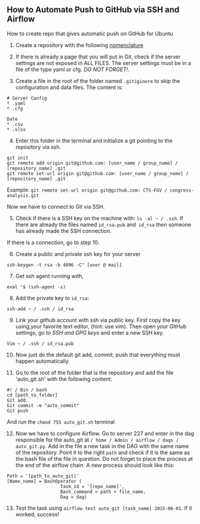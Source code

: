## How to Automate Push to GitHub via SSH and Airflow

How to create repo that gives automatic push on GitHub for Ubuntu

1. Create a repository with the following [nomenclature](https://github.com/CTS-FGV/geral)

2. If there is already a page that you will put in Git, check if the server settings are not exposed in ALL FILES. The server settings must be in a file of the type yaml or cfg. *DO NOT FORGET!*.

3. Create a file in the root of the folder named `.gitiginore` to skip the configuration and data files. The content is:

```
# Server Config
* .yaml
* .cfg

Date
* .csv
* .xlsx
```

4. Enter this folder in the terminal and initialize a git pointing to the repository via ssh.

```
git init
git remote add origin git@github.com: [user_name / group_name] / [repository_name] .git
git remote set-url origin git@github.com: [user_name / group_name] / [repository_name] .git
```

Example:
`git remote set-url origin git@github.com: CTS-FGV / congress-analysis.git`

Now we have to connect to Git via SSH.

5. Check if there is a SSH key on the machine with:
`ls -al ~ / .ssh`. If there are already the files named `id_rsa.pub` and` id_rsa` then someone has already made the SSH connection.

If there is a connection, go to step 10.

6. Create a public and private ssh key for your server

`ssh-keygen -t rsa -b 4096 -C" [user @ mail] `


7. Get ssh agent running with,

`eval '$ (ssh-agent -s)` 

8. Add the private key to `id_rsa`:

`ssh-add ~ / .ssh / id_rsa`

9. Link your github account with ssh via public key. First copy the key using,your favorite text editor, (hint: use vim). Then open your GitHub settings, go to _SSH and GPG keys_ and enter a new SSH key.

`Vim ~ / .ssh / id_rsa.pub`

10. Now just do the default git add, commit, push that everything must happen automatically.

11. Go to the root of the folder that is the repository and add the file 'auto_git.sh' with the following content:

```
#! / Bin / bash
cd [path_to_folder]
Git add.
Git commit -m "auto_commit"
Git push
```

And run the `chmod 755 auto_git.sh` terminal

12. Now we have to configure Airflow. Go to server 227 and enter in the dag responsible for the auto_git at `/ home / Admin / airflow / dags / auto_git.py`. Add in the file a new task in the DAG with the same name of the repository. Point it to the right `path` and check if it is the same as the bash file of the file in question. Do not forget to place the process at the end of the airflow chain. A new process should look like this:

```
Path = '[path_to_auto_git]'
[Name_name] = BashOperator (
                    Task_id = '[repo_name]',
                    Bash_command = path + file_name,
                    Dag = dag)
```

13. Test the task using `airflow test auto_git [task_name] 2015-06-01`. If it worked, success!
